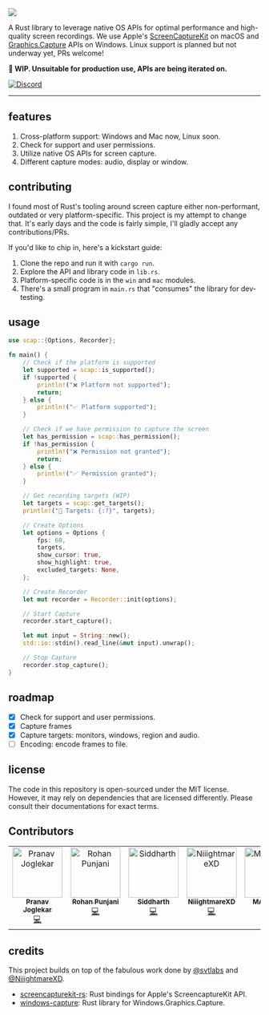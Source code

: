 <img src="./.github/banner.gif">

A Rust library to leverage native OS APIs for optimal performance and high-quality screen recordings. We use Apple's [ScreenCaptureKit](https://developer.apple.com/documentation/screencapturekit) on macOS and [Graphics.Capture](https://learn.microsoft.com/en-us/uwp/api/windows.graphics.capture?view=winrt-22621) APIs on Windows. Linux support is planned but not underway yet, PRs welcome!

**🚧 WIP. Unsuitable for production use, APIs are being iterated on.**

[![Discord](https://img.shields.io/badge/Discord-%235865F2.svg?style=for-the-badge&logo=discord&logoColor=white)](https://discord.com/invite/SC468DK4du)

---

## features

1. Cross-platform support: Windows and Mac now, Linux soon.
2. Check for support and user permissions.
3. Utilize native OS APIs for screen capture.
4. Different capture modes: audio, display or window.

## contributing

I found most of Rust's tooling around screen capture either non-performant, outdated or very platform-specific. This project is my attempt to change that. It's early days and the code is fairly simple, I'll gladly accept any contributions/PRs.

If you'd like to chip in, here's a kickstart guide:

1. Clone the repo and run it with `cargo run`.
2. Explore the API and library code in `lib.rs`.
3. Platform-specific code is in the `win` and `mac` modules.
4. There's a small program in `main.rs` that "consumes" the library for dev-testing.

## usage

```rust
use scap::{Options, Recorder};

fn main() {
    // Check if the platform is supported
    let supported = scap::is_supported();
    if !supported {
        println!("❌ Platform not supported");
        return;
    } else {
        println!("✅ Platform supported");
    }

    // Check if we have permission to capture the screen
    let has_permission = scap::has_permission();
    if !has_permission {
        println!("❌ Permission not granted");
        return;
    } else {
        println!("✅ Permission granted");
    }

    // Get recording targets (WIP)
    let targets = scap::get_targets();
    println!("🎯 Targets: {:?}", targets);

    // Create Options
    let options = Options {
        fps: 60,
        targets,
        show_cursor: true,
        show_highlight: true,
        excluded_targets: None,
    };

    // Create Recorder
    let mut recorder = Recorder::init(options);

    // Start Capture
    recorder.start_capture();

    let mut input = String::new();
    std::io::stdin().read_line(&mut input).unwrap();

    // Stop Capture
    recorder.stop_capture();
}
```

## roadmap

-   [x] Check for support and user permissions.
-   [x] Capture frames
-   [x] Capture targets: monitors, windows, region and audio.
-   [ ] Encoding: encode frames to file.

## license

The code in this repository is open-sourced under the MIT license. However, it may rely on dependencies that are licensed differently. Please consult their documentations for exact terms.

## Contributors

<!-- ALL-CONTRIBUTORS-LIST:START - Do not remove or modify this section -->
<!-- prettier-ignore-start -->
<!-- markdownlint-disable -->
<table>
  <tbody>
    <tr>
      <td align="center" valign="top" width="14.28%"><a href="https://github.com/Pranav2612000"><img src="https://avatars.githubusercontent.com/u/20909078?v=4?s=100" width="100px;" alt="Pranav Joglekar"/><br /><sub><b>Pranav Joglekar</b></sub></a><br /><a href="#code-Pranav2612000" title="Code">💻</a></td>
      <td align="center" valign="top" width="14.28%"><a href="http://dev-rohan.in"><img src="https://avatars.githubusercontent.com/u/48467821?v=4?s=100" width="100px;" alt="Rohan Punjani"/><br /><sub><b>Rohan Punjani</b></sub></a><br /><a href="#code-RohanPunjani" title="Code">💻</a></td>
      <td align="center" valign="top" width="14.28%"><a href="https://www.sid.me"><img src="https://avatars.githubusercontent.com/u/30227512?v=4?s=100" width="100px;" alt="Siddharth"/><br /><sub><b>Siddharth</b></sub></a><br /><a href="#code-clearlysid" title="Code">💻</a></td>
      <td align="center" valign="top" width="14.28%"><a href="https://github.com/NiiightmareXD"><img src="https://avatars.githubusercontent.com/u/90005793?v=4?s=100" width="100px;" alt="NiiightmareXD"/><br /><sub><b>NiiightmareXD</b></sub></a><br /><a href="#code-NiiightmareXD" title="Code">💻</a></td>
      <td align="center" valign="top" width="14.28%"><a href="http://bringeber.dev"><img src="https://avatars.githubusercontent.com/u/83474682?v=4?s=100" width="100px;" alt="MAlba124"/><br /><sub><b>MAlba124</b></sub></a><br /><a href="#code-MAlba124" title="Code">💻</a></td>
    </tr>
  </tbody>
</table>

<!-- markdownlint-restore -->
<!-- prettier-ignore-end -->

<!-- ALL-CONTRIBUTORS-LIST:END -->

## credits

This project builds on top of the fabulous work done by [@svtlabs](https://github.com/svtlabs) and [@NiiightmareXD](https://github.com/NiiightmareXD).

-   [screencapturekit-rs](https://github.com/svtlabs/screencapturekit-rs): Rust bindings for Apple's ScreencaptureKit API.
-   [windows-capture](https://github.com/NiiightmareXD/windows-capture): Rust library for Windows.Graphics.Capture.
